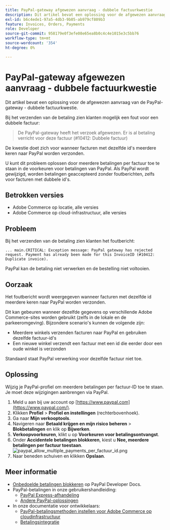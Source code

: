 ```yaml
---
title: PayPal-gateway afgewezen aanvraag - dubbele factuurkwestie
description: Dit artikel bevat een oplossing voor de afgewezen aanvraag van de PayPal-gateway - dubbele factuurkwestie.
exl-id: b6c4ede1-97a5-4db3-9b05-ab979cf809b3
feature: Invoices, Orders, Payments
role: Developer
source-git-commit: 958179e0f3efe08e65ea8b0c4c4e1015e3c5bb76
workflow-type: tm+mt
source-wordcount: '354'
ht-degree: 0%

---
```


# PayPal-gateway afgewezen aanvraag - dubbele factuurkwestie

Dit artikel bevat een oplossing voor de afgewezen aanvraag van de PayPal-gateway - dubbele factuurkwestie.

Bij het verzenden van de betaling zien klanten mogelijk een fout voor een dubbele factuur:

>De PayPal-gateway heeft het verzoek afgewezen. Er is al betaling verricht voor deze factuur (\#10412: Dubbele factuur)

De kwestie doet zich voor wanneer facturen met dezelfde id&#39;s meerdere keren naar PayPal worden verzonden.

U kunt dit probleem oplossen door meerdere betalingen per factuur toe te staan in de voorkeuren voor betalingen van PayPal. Als PayPal wordt gewijzigd, worden betalingen geaccepteerd zonder foutberichten, zelfs voor facturen met dubbele id&#39;s.

## Betrokken versies

* Adobe Commerce op locatie, alle versies
* Adobe Commerce op cloud-infrastructuur, alle versies

## Probleem

Bij het verzenden van de betaling zien klanten het foutbericht:

```
... main.CRITICAL: Exception message: PayPal gateway has rejected request. Payment has already been made for this InvoiceID (#10412: Duplicate invoice).
```

PayPal kan de betaling niet verwerken en de bestelling niet voltooien.

## Oorzaak

Het foutbericht wordt weergegeven wanneer facturen met dezelfde id meerdere keren naar PayPal worden verzonden.

Dit kan gebeuren wanneer dezelfde gegevens op verschillende Adobe Commerce-sites worden gebruikt (zelfs in de lokale en de parkeeromgeving). Bijzondere scenario&#39;s kunnen de volgende zijn:

* Meerdere winkels verzenden facturen naar PayPal en gebruiken dezelfde factuur-id&#39;s
* Een nieuwe winkel verzendt een factuur met een id die eerder door een oude winkel is verzonden

Standaard staat PayPal verwerking voor dezelfde factuur niet toe.

## Oplossing

Wijzig je PayPal-profiel om meerdere betalingen per factuur-ID toe te staan. Je moet deze wijzigingen aanbrengen via PayPal.

1. Meld u aan bij uw account op [https://www.paypal.com](https://www.paypal.com/).
1. Klikken **Profiel** > **Profiel en instellingen** (rechterbovenhoek).
1. Ga naar **Mijn verkooptools**.
1. Navigeren naar **Betaald krijgen en mijn risico beheren** > **Blokbetalingen** en klik op **Bijwerken**.
1. **Verkoopvoorkeuren**, klikt u op **Voorkeuren voor betalingsontvangst**.
1. Onder **Accidentele betalingen blokkeren**, kiest u **Nee, meerdere betalingen per factuur toestaan**.    ![paypal_allow_multiple_payments_per_factuur_id.png](assets/paypal_allow_multiple_payments_per_invoice_id.png)
1. Naar beneden schuiven en klikken **Opslaan**.

## Meer informatie

* [Onbedoelde betalingen blokkeren](https://developer.paypal.com/docs/admin/setup-account/#block-accidental-payments) op PayPal Developer Docs.
* PayPal-betalingen in onze gebruikershandleiding:
   * [PayPal Express-afhandeling](/docs/commerce-admin/stores-sales/payments/paypal/paypal-express-checkout.html)
   * [Andere PayPal-oplossingen](/docs/commerce-admin/stores-sales/payments/paypal/paypal.html)
* In onze documentatie voor ontwikkelaars:
   * [PayPal-betalingsmethoden instellen voor Adobe Commerce op cloudinfrastructuur](/docs/commerce-cloud-service/user-guide/configure-store/paypal.html)
   * [Betalingsintegratie](https://developer.adobe.com/commerce/php/development/payments-integrations/)
